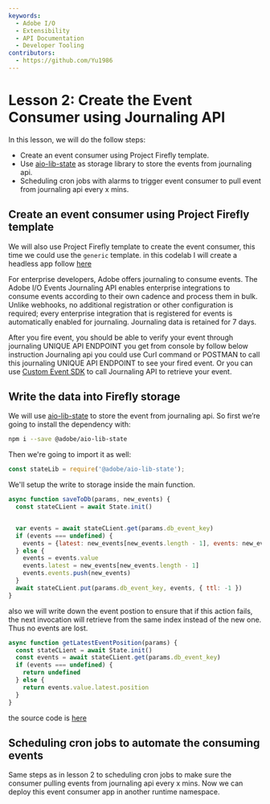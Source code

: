 ```yaml
---
keywords:
  - Adobe I/O
  - Extensibility
  - API Documentation
  - Developer Tooling
contributors:
  - https://github.com/Yu1986
---
```


# Lesson 2: Create the Event Consumer using Journaling API

In this lesson, we will do the follow steps:
- Create an event consumer using Project Firefly template.
- Use [aio-lib-state](https://github.com/adobe/aio-lib-state) as storage library to store the events from journaling api.
- Scheduling cron jobs with alarms to trigger event consumer to pull event from journaling api every x mins.

## Create an event consumer using Project Firefly template
We will also use Project Firefly template to create the event consumer, this time we could use the `generic` template. in this codelab I will create a headless app follow [here](https://adobeio-codelabs-alarms-adobedocs.project-helix.page/?src=/README.html)

For enterprise developers, Adobe offers journaling to consume events. The Adobe I/O Events Journaling API enables enterprise integrations to consume events according to their own cadence and process them in bulk. Unlike webhooks, no additional registration or other configuration is required; every enterprise integration that is registered for events is automatically enabled for journaling. Journaling data is retained for 7 days.

After you fire event, you should be able to verify your event through journaling UNIQUE API ENDPOINT you get from console by follow below instruction Journaling api you could use Curl command or POSTMAN to call this journaling UNIQUE API ENDPOINT to see your fired event. Or you can use [Custom Event SDK](https://github.com/adobe/aio-lib-events) to call Journaling API to retrieve your event.


## Write the data into Firefly storage
We will use [aio-lib-state](https://github.com/adobe/aio-lib-state) to store the event from journaling api. So first we’re going to install the dependency with:
```bash
npm i --save @adobe/aio-lib-state
``` 
Then we're going to import it as well:
```javascript
const stateLib = require('@adobe/aio-lib-state');
``` 
We'll setup the write to storage inside the main function. 
```javascript
async function saveToDb(params, new_events) {
  const stateCLient = await State.init()


  var events = await stateCLient.get(params.db_event_key) 
  if (events === undefined) {
    events = {latest: new_events[new_events.length - 1], events: new_events}
  } else {
    events = events.value
    events.latest = new_events[new_events.length - 1]
    events.events.push(new_events)
  }
  await stateCLient.put(params.db_event_key, events, { ttl: -1 })
}
``` 
also we will write down the event postion to ensure that if this action fails, the next invocation will retrieve from the same index instead of the new one. Thus no events are lost.
```javascript
async function getLatestEventPosition(params) {
  const stateCLient = await State.init()
  const events = await stateCLient.get(params.db_event_key)
  if (events === undefined) {
    return undefined
  } else {
    return events.value.latest.position
  }
}
``` 
the source code is [here](https://github.com/AdobeDocs/adobeio-samples-journaling-events/blob/main/event-consumer/actions/event_consumer/index.js)

## Scheduling cron jobs to automate the consuming events
Same steps as in lesson 2 to scheduling cron jobs to make sure the consumer pulling events from journaling api every x mins. Now we can deploy this event consumer app in another runtime namespace. 

